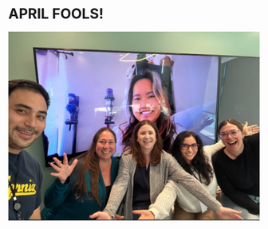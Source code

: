 <!DOCTYPE html>
<html lang="en">
<head>
     <!-- Open Graph Tags -->
    <meta property="og:title" content="Fox41SanDiegoConstructionCatastrophe04012025">
    <meta property="og:description" content="An ongoing investigation has begun this morning at the Torrey Heights facility following a catastrophic oversight of safety and regulations. Law Enforcement and First Responders are onsite assessing the damage.">
    <meta property="og:image" content="https://i.imgur.com/qWt2C5p.jpeg">
    <meta property="og:image:width" content="1200">
    <meta property="og:image:height" content="630">
    <meta property="og:url" content="https://archidami.github.io/TorreyHeights.github.io/">
    <meta name="twitter:card" content="summary_large_image">    
    <meta charset="UTF-8">
    <meta name="viewport" content="width=device-width, initial-scale=1.0">
    <title>April Fools!</title>
</head>
<body>
    <h1>APRIL FOOLS!</h1>
    <img src="April Fools! .png" alt="April Fools Image">
</body>
</html>
